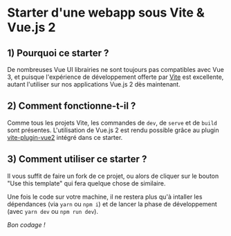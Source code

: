# Starter d'une webapp sous Vite & Vue.js 2

## 1) Pourquoi ce starter ?

De nombreuses Vue UI librairies ne sont toujours pas compatibles avec Vue 3, et puisque l'expérience de développement offerte par [Vite](https://vitejs.dev/) est excellente, autant l'utiliser sur nos applications Vue.js 2 dès maintenant.


## 2) Comment fonctionne-t-il ?

Comme tous les projets Vite, les commandes de `dev`, de `serve` et de `build` sont présentes.
L'utilisation de Vue.js 2 est rendu possible grâce au plugin [vite-plugin-vue2](https://github.com/underfin/vite-plugin-vue2) intégré dans ce starter.

## 3) Comment utiliser ce starter ?

Il vous suffit de faire un fork de ce projet, ou alors de cliquer sur le bouton "Use this template" qui fera quelque chose de similaire.

Une fois le code sur votre machine, il ne restera plus qu'à intaller les dépendances (via `yarn` ou `npm i`) et de lancer la phase de développement (avec `yarn dev` ou `npm run dev`).

_Bon codage !_
